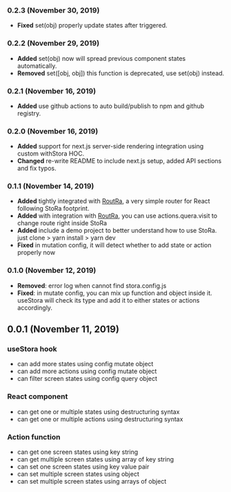 ### 0.2.3 (November 30, 2019)
* **Fixed** set(obj) properly update states after triggered.

### 0.2.2 (November 29, 2019)
* **Added** set(obj) now will spread previous component states automatically.
* **Removed** set([obj, obj]) this function is deprecated, use set(obj) instead.

### 0.2.1 (November 16, 2019)
* **Added** use github actions to auto build/publish to npm and github registry.

### 0.2.0 (November 16, 2019)
* **Added** support for next.js server-side rendering integration using custom withStora HOC.
* **Changed** re-write README to include next.js setup, added API sections and fix typos.

### 0.1.1 (November 14, 2019)
* **Added** tightly integrated with [RoutRa](https://github.com/rawewhat/routra), a very simple router for React following StoRa footprint.
* **Added** with integration with [RoutRa](https://github.com/rawewhat/routra), you can use actions.quera.visit to change route right inside StoRa
* **Added** include a demo project to better understand how to use StoRa. just clone > yarn install > yarn dev
* **Fixed** in mutation config, it will detect whether to add state or action properly now

### 0.1.0 (November 12, 2019)
* **Removed**: error log when cannot find stora.config.js
* **Fixed**: in mutate config, you can mix up function and object inside it. useStora will check its type and add it to either states or actions accordingly.

## 0.0.1 (November 11, 2019)
### useStora hook
* can add more states using config mutate object
* can add more actions using config mutate object
* can filter screen states using config query object
### React component
* can get one or multiple states using destructuring syntax
* can get one or multiple actions using destructuring syntax
### Action function
* can get one screen states using key string
* can get multiple screen states using array of key string
* can set one screen states using key value pair
* can set multiple screen states using object
* can set multiple screen states using arrays of object
